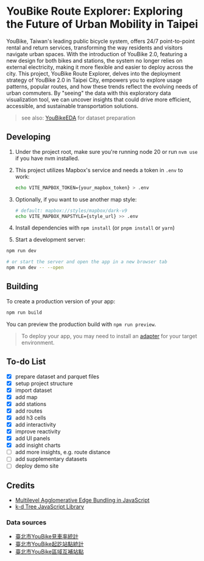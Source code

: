 # YouBike Route Explorer: Exploring the Future of Urban Mobility in Taipei

YouBike, Taiwan's leading public bicycle system, offers 24/7 point-to-point rental and return services, transforming the way residents and visitors navigate urban spaces. With the introduction of YouBike 2.0, featuring a new design for both bikes and stations, the system no longer relies on external electricity, making it more flexible and easier to deploy across the city. This project, YouBike Route Explorer, delves into the deployment strategy of YouBike 2.0 in Taipei City, empowers you to explore usage patterns, popular routes, and how these trends reflect the evolving needs of urban commuters. By "seeing" the data with this exploratory data visualization tool, we can uncover insights that could drive more efficient, accessible, and sustainable transportation solutions.

> see also: [YouBikeEDA](https://github.com/TimJJTing/YouBikeEDA) for dataset preparation

## Developing

1. Under the project root, make sure you're running node 20 or run `nvm use` if you have nvm installed.
2. This project utilizes Mapbox's service and needs a token in `.env` to work:

    ```bash
    echo VITE_MAPBOX_TOKEN={your_mapbox_token} > .env
    ```

3. Optionally, if you want to use another map style:

    ```bash
    # default: mapbox://styles/mapbox/dark-v9
    echo VITE_MAPBOX_MAPSTYLE={style_url} >> .env
    ```

4. Install dependencies with `npm install` (or `pnpm install` or `yarn`)
5. Start a development server:

```bash
npm run dev

# or start the server and open the app in a new browser tab
npm run dev -- --open
```

## Building

To create a production version of your app:

```bash
npm run build
```

You can preview the production build with `npm run preview`.

> To deploy your app, you may need to install an [adapter](https://kit.svelte.dev/docs/adapters) for your target environment.

## To-do List

- [x] prepare dataset and parquet files
- [x] setup project structure
- [x] import dataset
- [x] add map
- [x] add stations
- [x] add routes
- [x] add h3 cells
- [x] add interactivity
- [x] improve reactivity
- [x] add UI panels
- [x] add insight charts
- [ ] add more insights, e.g. route distance
- [ ] add supplementary datasets
- [ ] deploy demo site

## Credits

- [Multilevel Agglomerative Edge Bundling in JavaScript](https://github.com/philogb/mingle)
- [k-d Tree JavaScript Library](https://github.com/ubilabs/kd-tree-javascript)

### Data sources

- [臺北市YouBike見車率統計](https://data.taipei/dataset/detail?id=ba0dafae-043c-4730-b97e-2defd7af766c)
- [臺北市YouBike起訖站點統計](https://data.taipei/dataset/detail?id=c7dbdb7c-6bbd-495a-bd23-49b22defd83e)
- [臺北市YouBike區域互補站點](https://data.taipei/dataset/detail?id=fe8a0ddd-6f70-4e63-92a1-a3463c790a1b)
